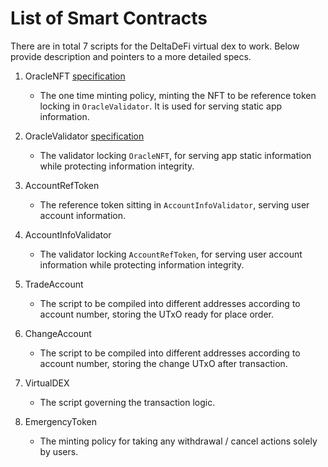 # List of Smart Contracts

There are in total 7 scripts for the DeltaDeFi virtual dex to work. Below provide description and pointers to a more detailed specs.

1. OracleNFT [specification](./oracle_nft.md)

   - The one time minting policy, minting the NFT to be reference token locking in `OracleValidator`. It is used for serving static app information.

2. OracleValidator [specification](./oracle_validator.md)

   - The validator locking `OracleNFT`, for serving app static information while protecting information integrity.

3. AccountRefToken

   - The reference token sitting in `AccountInfoValidator`, serving user account information.

4. AccountInfoValidator

   - The validator locking `AccountRefToken`, for serving user account information while protecting information integrity.

5. TradeAccount

   - The script to be compiled into different addresses according to account number, storing the UTxO ready for place order.

6. ChangeAccount

   - The script to be compiled into different addresses according to account number, storing the change UTxO after transaction.

7. VirtualDEX

   - The script governing the transaction logic.

8. EmergencyToken

   - The minting policy for taking any withdrawal / cancel actions solely by users.
